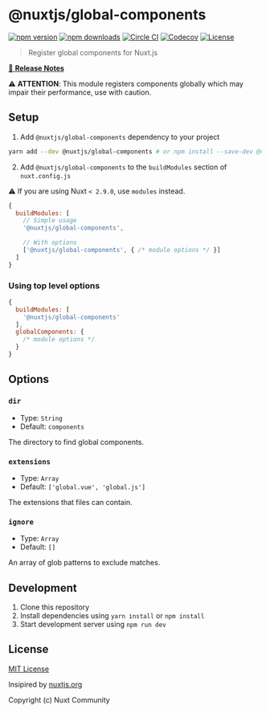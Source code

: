 # @nuxtjs/global-components

[![npm version][npm-version-src]][npm-version-href]
[![npm downloads][npm-downloads-src]][npm-downloads-href]
[![Circle CI][circle-ci-src]][circle-ci-href]
[![Codecov][codecov-src]][codecov-href]
[![License][license-src]][license-href]

> Register global components for Nuxt.js

[📖 **Release Notes**](./CHANGELOG.md)

:warning: **ATTENTION**: This module registers components globally which may impair their performance, use with caution.

## Setup

1. Add `@nuxtjs/global-components` dependency to your project

```bash
yarn add --dev @nuxtjs/global-components # or npm install --save-dev @nuxtjs/global-components
```

2. Add `@nuxtjs/global-components` to the `buildModules` section of `nuxt.config.js`

:warning: If you are using Nuxt `< 2.9.0`, use `modules` instead.

```js
{
  buildModules: [
    // Simple usage
    '@nuxtjs/global-components',

    // With options
    ['@nuxtjs/global-components', { /* module options */ }]
  ]
}
```

### Using top level options

```js
{
  buildModules: [
    '@nuxtjs/global-components'
  ],
  globalComponents: {
    /* module options */
  }
}
```

## Options

### `dir`

- Type: `String`
- Default: `components`

The directory to find global components.

### `extensions`

- Type: `Array`
- Default: `['global.vue', 'global.js']`

The extensions that files can contain.

### `ignore`

- Type: `Array`
- Default: `[]`

An array of glob patterns to exclude matches.

## Development

1. Clone this repository
2. Install dependencies using `yarn install` or `npm install`
3. Start development server using `npm run dev`

## License

[MIT License](./LICENSE)

Insipired by [nuxtjs.org](https://github.com/nuxt/nuxtjs.org/tree/master/modules/components)

Copyright (c) Nuxt Community

<!-- Badges -->
[npm-version-src]: https://img.shields.io/npm/v/@nuxtjs/global-components/latest.svg?style=flat-square
[npm-version-href]: https://npmjs.com/package/@nuxtjs/global-components

[npm-downloads-src]: https://img.shields.io/npm/dt/@nuxtjs/global-components.svg?style=flat-square
[npm-downloads-href]: https://npmjs.com/package/@nuxtjs/global-components

[circle-ci-src]: https://img.shields.io/circleci/project/github/nuxt-community/global-components.svg?style=flat-square
[circle-ci-href]: https://circleci.com/gh/nuxt-community/global-components

[codecov-src]: https://img.shields.io/codecov/c/github/nuxt-community/global-components.svg?style=flat-square
[codecov-href]: https://codecov.io/gh/nuxt-community/global-components

[license-src]: https://img.shields.io/npm/l/@nuxtjs/global-components.svg?style=flat-square
[license-href]: https://npmjs.com/package/@nuxtjs/global-components
